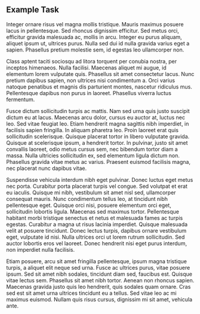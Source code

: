 ## Example Task



Integer ornare risus vel magna mollis tristique. Mauris maximus posuere lacus in pellentesque. Sed rhoncus dignissim efficitur. Sed metus orci, efficitur gravida malesuada ac, mollis in arcu. Integer eu purus aliquam, aliquet ipsum ut, ultrices purus. Nulla sed dui id nulla gravida varius eget a sapien. Phasellus pretium molestie sem, id egestas leo ullamcorper non.

Class aptent taciti sociosqu ad litora torquent per conubia nostra, per inceptos himenaeos. Nulla facilisi. Maecenas aliquet mi augue, id elementum lorem vulputate quis. Phasellus sit amet consectetur lacus. Nunc pretium dapibus sapien, non ultrices nisi condimentum a. Orci varius natoque penatibus et magnis dis parturient montes, nascetur ridiculus mus. Pellentesque dapibus non purus in laoreet. Phasellus viverra luctus fermentum.

Fusce dictum sollicitudin turpis ac mattis. Nam sed urna quis justo suscipit dictum eu at lacus. Maecenas arcu dolor, cursus eu auctor at, luctus nec leo. Sed vitae feugiat leo. Etiam hendrerit magna sagittis nibh imperdiet, in facilisis sapien fringilla. In aliquam pharetra leo. Proin laoreet erat quis sollicitudin scelerisque. Quisque placerat tortor in libero vulputate gravida. Quisque at scelerisque ipsum, a hendrerit tortor. In pulvinar, justo sit amet convallis laoreet, odio metus cursus sem, nec bibendum tortor diam a massa. Nulla ultricies sollicitudin ex, sed elementum ligula dictum non. Phasellus gravida vitae metus ac varius. Praesent euismod facilisis magna, nec placerat nunc dapibus vitae.

Suspendisse vehicula interdum nibh eget pulvinar. Donec luctus eget metus nec porta. Curabitur porta placerat turpis vel congue. Sed volutpat et erat eu iaculis. Quisque mi nibh, vestibulum sit amet nisl sed, ullamcorper consequat mauris. Nunc condimentum tellus leo, at tincidunt nibh pellentesque eget. Quisque orci nisi, posuere elementum orci eget, sollicitudin lobortis ligula. Maecenas sed maximus tortor. Pellentesque habitant morbi tristique senectus et netus et malesuada fames ac turpis egestas. Curabitur a magna ut risus lacinia imperdiet. Quisque malesuada velit at posuere tincidunt. Donec lectus turpis, dapibus ornare vestibulum eget, vulputate id nisi. Nulla ultrices orci ut lorem rutrum sollicitudin. Sed auctor lobortis eros vel laoreet. Donec hendrerit nisi eget purus interdum, non imperdiet nulla facilisis.

Etiam posuere, arcu sit amet fringilla pellentesque, ipsum magna tristique turpis, a aliquet elit neque sed urna. Fusce ac ultrices purus, vitae posuere ipsum. Sed sit amet nibh sodales, tincidunt diam sed, faucibus est. Quisque vitae lectus sem. Phasellus sit amet nibh tortor. Aenean non rhoncus sapien. Maecenas gravida justo quis leo hendrerit, quis sodales quam ornare. Cras sed est sit amet urna ultrices tincidunt eu a tellus. Sed vitae leo ac mi maximus euismod. Nullam quis risus cursus, dignissim mi sit amet, vehicula ante. 
